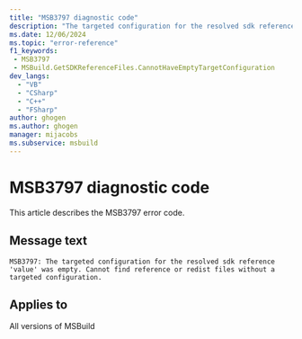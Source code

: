 ```yaml
---
title: "MSB3797 diagnostic code"
description: "The targeted configuration for the resolved sdk reference 'value' was empty. Cannot find reference or redist files without a targeted configuration."
ms.date: 12/06/2024
ms.topic: "error-reference"
f1_keywords:
 - MSB3797
 - MSBuild.GetSDKReferenceFiles.CannotHaveEmptyTargetConfiguration
dev_langs:
  - "VB"
  - "CSharp"
  - "C++"
  - "FSharp"
author: ghogen
ms.author: ghogen
manager: mijacobs
ms.subservice: msbuild
---
```


# MSB3797 diagnostic code

<!-- :::ErrorDefinitionDescription::: -->
<!-- :::editable-content name="introDescription"::: -->
This article describes the MSB3797 error code.
<!-- :::editable-content-end::: -->

## Message text

```output
MSB3797: The targeted configuration for the resolved sdk reference 'value' was empty. Cannot find reference or redist files without a targeted configuration.
```

<!-- :::editable-content name="postOutputDescription"::: -->
<!--
{StrBegin="MSB3797: "}
-->
<!-- :::editable-content-end::: -->
<!-- :::ErrorDefinitionDescription-end::: -->

## Applies to

All versions of MSBuild
